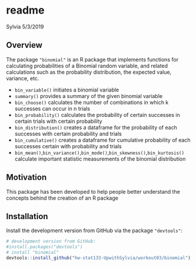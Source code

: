 readme
================
Sylvia
5/3/2019

Overview
--------

The package `"binomial"` is an R package that implements functions for calculating probabilities of a Binomial random variable, and related calculations such as the probability distribution, the expected value, variance, etc.

-   `bin_variable()` initiates a binomial variable
-   `summary()` provides a summary of the given binomial variable
-   `bin_choose()` calculates the number of combinations in which k successes can occur in n trials
-   `bin_probability()` calculates the probability of certain successes in certain trials with certain probability
-   `bin_distribution()` creates a dataframe for the probability of each successes with certain probability and trials
-   `bin_cumulative()` creates a dataframe for cumulative probability of each successes certain with probability and trials
-   `bin_mean()`,`bin_variance()`,`bin_mode()`,`bin_skewness()`,`bin_kurtosis()` calculate important statistic measurements of the binomial distribution

Motivation
----------

This package has been developed to help people better understand the concepts behind the creation of an R package

Installation
------------

Install the development version from GitHub via the package `"devtools"`:

``` r
# development version from GitHub:
#install.packages("devtools") 
# install "binomial" 
devtools::install_github("hw-stat133-UpwithSylvia/workout03/binomial")
```

